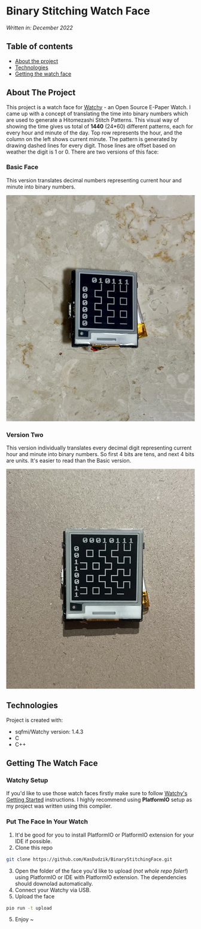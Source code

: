 # Binary Stitching Watch Face
*Written in: December 2022*

## Table of contents
* [About the project](#about-the-project)
* [Technologies](#technologies)
* [Getting the watch face](#getting-the-eatch-face)

## About The Project
This project is a watch face for [Watchy](https://watchy.sqfmi.com/watchfaces/) - an Open Source E-Paper Watch. I came up with a concept of translating the time into binary numbers which are used to generate a Hitomezashi Stitch Patterns. This visual way of showing the time gives us total of **1440** (24*60) different patterns, each for every hour and minute of the day. Top row represents the hour, and the column on the left shows current minute. The pattern is generated by drawing dashed lines for every digit. Those lines are offset based on weather the digit is 1 or 0. 
There are two versions of this face:

### Basic Face
This version translates decimal numbers representing current hour and minute into binary numbers.

![preview](basic_preview.jpg)

### Version Two
This version individually translates every decimal digit representing current hour and minute into binary numbers. So first 4 bits are tens, and next 4 bits are units. It's easier to read than the Basic version. 

![preview](v2_preview.jpg)
	
## Technologies
Project is created with:
* sqfmi/Watchy version: 1.4.3
* C
* C++
	
## Getting The Watch Face

### Watchy Setup
If you'd like to use those watch faces firstly make sure to follow [Watchy's Getting Started](https://watchy.sqfmi.com/docs/getting-started/) instructions. I highly recommend using **PlatformIO** setup as my project was written using this compiler.

### Put The Face In Your Watch
1. It'd be good for you to install PlatformIO or PlatformIO extension for your IDE if possible.
2. Clone this repo
```sh
git clone https://github.com/KasDudzik/BinaryStitchingFace.git
```
3. Open the folder of the face you'd like to upload (_not whole repo foler!_) using PlatformIO or IDE with PlatformIO extension. The dependencies should downolad automatically.
5. Connect your Watchy via USB.
4. Upload the face 
```sh
pio run -t upload
```
5. Enjoy ~